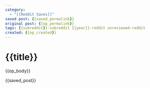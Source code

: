 ```yaml
---
category:
  - "[[Reddit Saves]]"
saved post: {{saved_permalink}}
original post: {{op_permalink}}
tags: {{subreddit}}-subreddit {{year}}-reddit unreviewed-reddit
created: {{op_created}}
---
```

# {{title}}

{{op_body}}

{{saved_post}}
